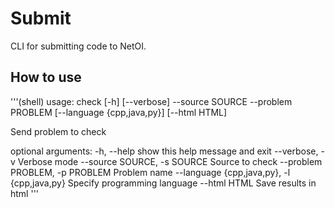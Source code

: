 # Submit
CLI for submitting code to NetOI.

## How to use

'''(shell)
usage: check [-h] [--verbose] --source SOURCE --problem PROBLEM
             [--language {cpp,java,py}] [--html HTML]

Send problem to check

optional arguments:
  -h, --help            show this help message and exit
  --verbose, -v         Verbose mode
  --source SOURCE, -s SOURCE
                        Source to check
  --problem PROBLEM, -p PROBLEM
                        Problem name
  --language {cpp,java,py}, -l {cpp,java,py}
                        Specify programming language
  --html HTML           Save results in html
'''

